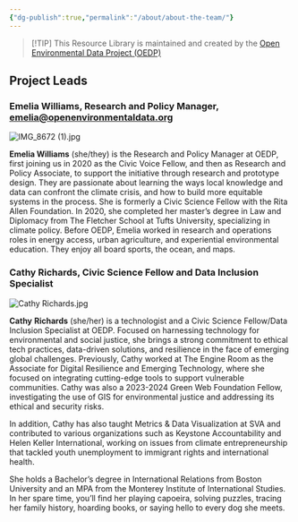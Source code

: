 ```yaml
---
{"dg-publish":true,"permalink":"/about/about-the-team/"}
---
```



> [!TIP] This Resource Library is maintained and created by the [Open Environmental Data Project (OEDP)](https://www.openenvironmentaldata.org)

## Project Leads

### Emelia Williams, Research and Policy Manager, emelia@openenvironmentaldata.org

![IMG_8672 (1).jpg](/img/user/Photos%20for%20Resource%20Library/IMG_8672%20(1).jpg)

**Emelia Williams** (she/they) is the Research and Policy Manager at OEDP, first joining us in 2020 as the Civic Voice Fellow, and then as Research and Policy Associate, to support the initiative through research and prototype design. They are passionate about learning the ways local knowledge and data can confront the climate crisis, and how to build more equitable systems in the process. She is formerly a Civic Science Fellow with the Rita Allen Foundation. In 2020, she completed her master’s degree in Law and Diplomacy from The Fletcher School at Tufts University, specializing in climate policy. Before OEDP, Emelia worked in research and operations roles in energy access, urban agriculture, and experiential environmental education. They enjoy all board sports, the ocean, and maps. 

### Cathy Richards, Civic Science Fellow and Data Inclusion Specialist

![Cathy Richards.jpg](/img/user/Photos%20for%20Resource%20Library/Cathy%20Richards.jpg)

**Cathy** **Richards** (she/her) is a technologist and a Civic Science Fellow/Data Inclusion Specialist at OEDP. Focused on harnessing technology for environmental and social justice, she brings a strong commitment to ethical tech practices, data-driven solutions, and resilience in the face of emerging global challenges. Previously, Cathy worked at The Engine Room as the Associate for Digital Resilience and Emerging Technology, where she focused on integrating cutting-edge tools to support vulnerable communities. Cathy was also a 2023-2024 Green Web Foundation Fellow, investigating the use of GIS for environmental justice and addressing its ethical and security risks.

In addition, Cathy has also taught Metrics & Data Visualization at SVA and contributed to various organizations such as Keystone Accountability and Helen Keller International, working on issues from climate entrepreneurship that tackled youth unemployment to immigrant rights and international health.

She holds a Bachelor’s degree in International Relations from Boston University and an MPA from the Monterey Institute of International Studies. In her spare time, you’ll find her playing capoeira, solving puzzles, tracing her family history, hoarding books, or saying hello to every dog she meets.